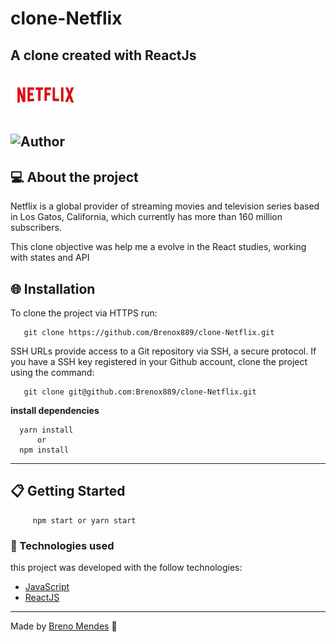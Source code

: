# clone-Netflix
## A clone created with ReactJs

![Netflix](https://github.com/Brenox889/clone-Netflix/blob/master/web/src/assets/logo.png)

![Author](https://img.shields.io/badge/author-Breno%20Mendes-f0070f)
---
## :computer: About the project
  Netflix is a global provider of streaming movies and television series based in Los Gatos, California, which currently has more than 160 million subscribers.

This clone objective was help me a evolve in the React studies, working with states and API 

## :globe_with_meridians: Installation 
   To clone the project via HTTPS run:
  
       git clone https://github.com/Brenox889/clone-Netflix.git   
   
   SSH URLs provide access to a Git repository via SSH, a secure protocol. If you have a SSH key registered in your Github account, clone the project using the command:
  
       git clone git@github.com:Brenox889/clone-Netflix.git
       
   **install dependencies**
   
      yarn install
          or
      npm install 
   ---
## :clipboard: Getting Started      
         npm start or yarn start

### :robot: Technologies used
  this project was developed with the follow technologies:
  - [JavaScript](https://www.javascript.com/)
  - [ReactJS](https://pt-br.reactjs.org/)
  
  ---
  
  Made by [Breno Mendes](https://www.linkedin.com/in/breno-mendes) :bat:
